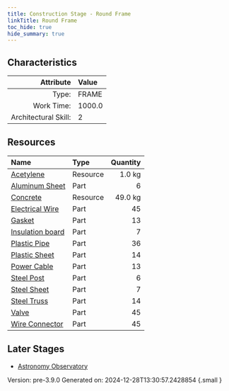 ```yaml
---
title: Construction Stage - Round Frame
linkTitle: Round Frame
toc_hide: true
hide_summary: true
---
```


## Characteristics

| Attribute      | Value |
|--------:|:------|
|Type:|FRAME|
|Work Time:|1000.0|
|Architectural Skill:|2|

## Resources

| Name | Type | Quantity |
|:-----|:-----|-----:|
|[Acetylene](/docs/definitions/resource/acetylene)|Resource|1.0 kg|
|[Aluminum Sheet](/docs/definitions/part/aluminum-sheet)|Part|6|
|[Concrete](/docs/definitions/resource/concrete)|Resource|49.0 kg|
|[Electrical Wire](/docs/definitions/part/electrical-wire)|Part|45|
|[Gasket](/docs/definitions/part/gasket)|Part|13|
|[Insulation board](/docs/definitions/part/insulation-board)|Part|7|
|[Plastic Pipe](/docs/definitions/part/plastic-pipe)|Part|36|
|[Plastic Sheet](/docs/definitions/part/plastic-sheet)|Part|14|
|[Power Cable](/docs/definitions/part/power-cable)|Part|13|
|[Steel Post](/docs/definitions/part/steel-post)|Part|6|
|[Steel Sheet](/docs/definitions/part/steel-sheet)|Part|7|
|[Steel Truss](/docs/definitions/part/steel-truss)|Part|14|
|[Valve](/docs/definitions/part/valve)|Part|45|
|[Wire Connector](/docs/definitions/part/wire-connector)|Part|45|

## Later Stages
- [Astronomy Observatory](/docs/definitions/construction/astronomy-observatory)


Version: pre-3.9.0 Generated on: 2024-12-28T13:30:57.2428854
{.small }